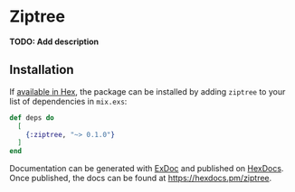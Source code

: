 # Ziptree

**TODO: Add description**

## Installation

If [available in Hex](https://hex.pm/docs/publish), the package can be installed
by adding `ziptree` to your list of dependencies in `mix.exs`:

```elixir
def deps do
  [
    {:ziptree, "~> 0.1.0"}
  ]
end
```

Documentation can be generated with [ExDoc](https://github.com/elixir-lang/ex_doc)
and published on [HexDocs](https://hexdocs.pm). Once published, the docs can
be found at <https://hexdocs.pm/ziptree>.

